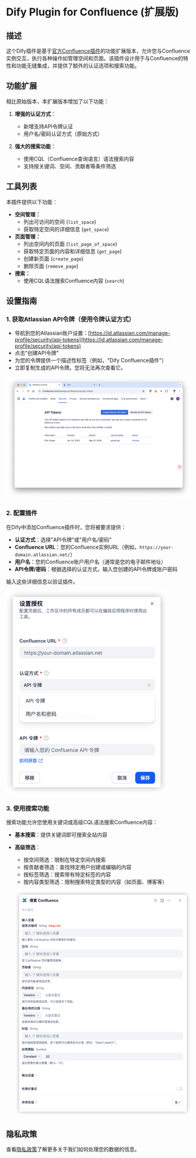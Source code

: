 # Dify Plugin for Confluence (扩展版)

## 描述

这个Dify插件是基于[官方Confluence插件](https://github.com/langgenius/dify-official-plugins/tree/main/tools/confluence)的功能扩展版本，允许您与Confluence实例交互，执行各种操作如管理空间和页面。该插件设计用于与Confluence的特性和功能无缝集成，并提供了额外的认证选项和搜索功能。

## 功能扩展

相比原始版本，本扩展版本增加了以下功能：

1. **增强的认证方式**：
   * 新增支持API令牌认证
   * 用户名/密码认证方式（原始方式）

2. **强大的搜索功能**：
   * 使用CQL（Confluence查询语言）语法搜索内容
   * 支持按关键词、空间、贡献者等条件筛选

## 工具列表

本插件提供以下功能：

* **空间管理：**
  * 列出可访问的空间 (`list_space`)
  * 获取特定空间的详细信息 (`get_space`)
* **页面管理：**
  * 列出空间内的页面 (`list_page_of_space`)
  * 获取特定页面的内容和详细信息 (`get_page`)
  * 创建新页面 (`create_page`)
  * 删除页面 (`remove_page`)
* **搜索：**
  * 使用CQL语法搜索Confluence内容 (`search`)

## 设置指南

### 1. 获取Atlassian API令牌（使用令牌认证方式）

* 导航到您的Atlassian账户设置：[https://id.atlassian.com/manage-profile/security/api-tokens](https://id.atlassian.com/manage-profile/security/api-tokens)
* 点击"创建API令牌"
* 为您的令牌提供一个描述性标签（例如，"Dify Confluence插件"）
* 立即复制生成的API令牌。您将无法再次查看它。

![获取令牌](_assets/get-token.png)

### 2. 配置插件

在Dify中添加Confluence插件时，您将被要求提供：

* **认证方式**：选择"API令牌"或"用户名/密码"
* **Confluence URL**：您的Confluence实例URL（例如，`https://your-domain.atlassian.net/`）
* **用户名**：您的Confluence账户用户名（通常是您的电子邮件地址）
* **API令牌/密码**：根据选择的认证方式，输入您创建的API令牌或账户密码

输入这些详细信息以验证插件。

![个人令牌](_assets/auth-token.png)

### 3. 使用搜索功能

搜索功能允许您使用关键词或高级CQL语法搜索Confluence内容：

* **基本搜索**：提供关键词即可搜索全站内容
* **高级筛选**：
  * 按空间筛选：限制在特定空间内搜索
  * 按贡献者筛选：查找特定用户创建或编辑的内容
  * 按标签筛选：搜索带有特定标签的内容
  * 按内容类型筛选：限制搜索特定类型的内容（如页面、博客等）

  ![](_assets/search.png)

## 隐私政策

查看[隐私政策](PRIVACY.md)了解更多关于我们如何处理您的数据的信息。
